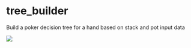 # tree_builder
Build a poker decision tree for a hand based on stack and pot input data

![](sample.gif)
